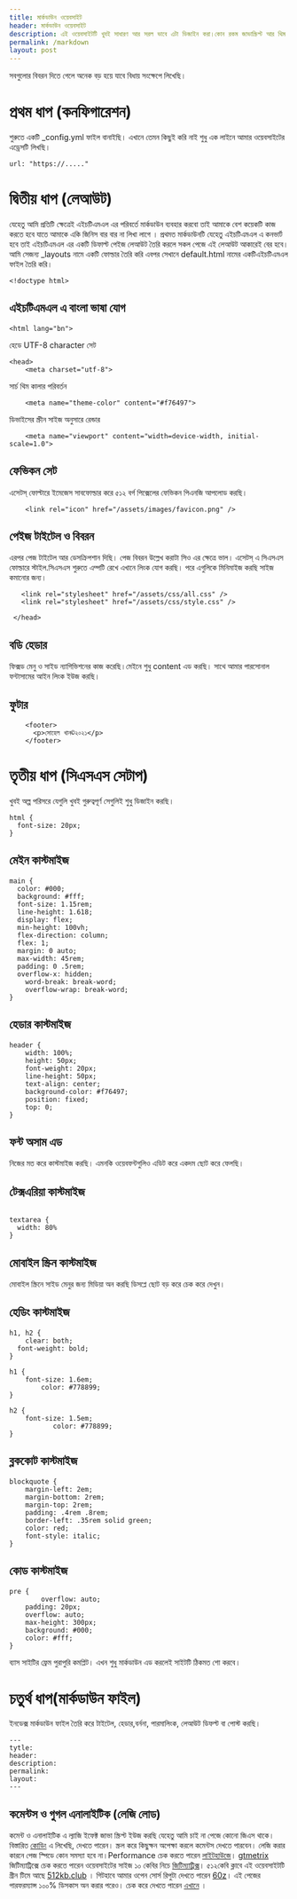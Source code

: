 ```yaml
---
title: মার্কডাউন ওয়েবসাইট
header: মার্কডাউন ওয়েবসাইট 
description: এই ওয়েবসাইটটি খুবই সাধারণ আর সরল ভাবে এটা ডিজাইন করা।কোন রকম জাভাস্ক্রিপ্ট আর থিম ছাড়াই। যাষ্ট _config.yml ও _layouts ব্যবহার করেই।
permalink: /markdown
layout: post
---
```

সবগুলোর বিবরন দিতে গেলে অনেক বড় হয়ে যাবে বিধায় সংক্ষেপে লিখেছি।
# প্রথম ধাপ (কনফিগারেশন)
শুরুতে একটি _config.yml ফাইল বানাইছি। এখানে তেমন কিছুই করি নাই শুধু এক লাইনে আমার ওয়েবসাইটের এড্রেসটি লিখছি। 
```
url: "https://....."
```
# দ্বিতীয় ধাপ (লেআউট)
যেহেতু আমি প্রতিটি ক্ষেত্রেই এইচটিএমএল এর পরিবর্তে মার্কডাউন ব্যবহার করবো  তাই  আমাকে বেশ কয়েকটি কাজ করতে হবে যাতে আমাকে একি জিনিস বার বার না লিখা লাগে । প্রথমত মার্কডাউনটি যেহেতু এইচটিএমএল এ কনভার্ট হবে তাই এইচটিএমএল এর একটি ডিফাল্ট পেইজ লেআউট তৈরি করলে সকল পেজে এই লেআউট আকারেই বের হবে। আমি সেজন্য _layouts নামে একটি  ফোল্ডার তৈরি করি এবপর সেখানে  default.html নামের একটিএইচটিএমএল ফাইল তৈরি করি।
```
<!doctype html>
```
## এইচটিএমএল এ বাংলা ভাষা যোগ
```
<html lang="bn">
```
হেডে UTF-8 character সেট 
```
<head>
    <meta charset="utf-8">
```    
সার্চ থিম কালার পরিবর্তন
```
    <meta name="theme-color" content="#f76497">
```
ডিভাইসের স্ক্রীন সাইজ অনুসারে রেন্ডার
```
    <meta name="viewport" content="width=device-width, initial-scale=1.0">
```
## ফেভিকন সেট
এসেটস্ ফোল্টারে ইমেজেস সাবফোল্ডার করে ৫১২ বর্গ পিক্সেলের ফেভিকন পিএনজি আপলোড করছি। 
```
    <link rel="icon" href="/assets/images/favicon.png" />
```
## পেইজ টাইটেল ও বিবরন
এরপর পেজ টাইটেল আর ডেসক্রিপশান দিছি। পেজ বিবরন উল্লেখ করাটা সিও এর ক্ষেত্রে ভাল।
 এসেটস্ এ সিএসএস ফোল্ডারে স্টাইল.সিএসএস শুরুতে এম্পটি রেখে এখানে লিংক যোগ করছি। পরে এগুলিকে মিনিমাইজ করছি সাইজ কমানোর জন্য।
 ```   
    <link rel="stylesheet" href="/assets/css/all.css" />
    <link rel="stylesheet" href="/assets/css/style.css" />

  </head>
 ```
## বডি হেডার
ফিক্সড মেনু ও সাইড ন্যাগিভিশনের কাজ করেছি।মেইনে শুধু content এড করছি। সাথে আমার পারসোনাল ফন্টাসামের আইন লিংক ইউজ করছি।
## ফুটার
```    
    <footer>
      <p>সোহেল খান©২০২১</p>
    </footer>
```
# তৃতীয় ধাপ (সিএসএস সেটাপ)
খুবই অল্প পরিসরে যেগুলি খুবই গুরুত্বপূর্ণ সেগুলিই শুধু ডিজাইন করছি।
```
html {
  font-size: 20px;
}
```
## মেইন কাস্টমাইজ
```
main {
  color: #000;
  background: #fff;
  font-size: 1.15rem;
  line-height: 1.618;
  display: flex;
  min-height: 100vh;
  flex-direction: column;
  flex: 1;
  margin: 0 auto;
  max-width: 45rem;
  padding: 0 .5rem;
  overflow-x: hidden;
	word-break: break-word;
	overflow-wrap: break-word;
}
```
## হেডার কাস্টমাইজ
``` 
header {
    width: 100%;
    height: 50px;
    font-weight: 20px;
    line-height: 50px;
    text-align: center;
    background-color: #f76497;
    position: fixed;
    top: 0;
}
```

## ফন্ট অসাম এড
 নিজের মত করে কাস্টমাইজ করছি। এমনকি ওয়েবফন্টগুলিও এডিট করে একদম ছোট করে ফেলছি।

## টেক্সএরিয়া কাস্টমাইজ
```

textarea {
  width: 80%
}
```
## মোবাইল স্ক্রিন কাস্টমাইজ
মোবাইল স্ক্রিনে সাইড মেনুর জন্য মিডিয়া অন করছি
ডিসপ্লে ছোট বড় করে চেক করে দেখুন।


## হেডিং কাস্টমাইজ
```
h1, h2 {
	clear: both;
  font-weight: bold;
}

h1 {
	font-size: 1.6em;
        color: #778899;
}

h2 {
	font-size: 1.5em;
           color: #778899;
}
```

## ব্লককোট কাস্টমাইজ
```
blockquote {
    margin-left: 2em;
    margin-bottom: 2rem;
    margin-top: 2rem;
    padding: .4rem .8rem;
    border-left: .35rem solid green;
    color: red;
    font-style: italic;
}

```
## কোড কাস্টমাইজ
```
pre {
        overflow: auto; 
	padding: 20px;
	overflow: auto;
	max-height: 300px;
	background: #000;
	color: #fff;
}
```
ব্যাস সাইটির ফ্রেম পুরাপুরি কমপ্লিট। এখন শুধু মার্কডাউন এড করলেই সাইটটি ঠিকমত শো করবে।
# চতুর্থ ধাপ(মার্কডাউন ফাইল)
ইনডেক্স মার্কডাউন ফাইল তৈরি করে টাইটেল, হেডার,বর্ননা, পারমালিংক, লেআউট ডিফল্ট বা পোস্ট করছি।
```
---
tytle:
header:
description:
permalink:
layout:
---
```
## কমেন্টস ও গুগল এনালাইটিক (লেজি লোড)
কমেন্ট ও এনালাইটিক এ ল্যাজি ইফেক্ট জাভা স্ক্রিপ্ট ইউজ করছি যেহেতু আমি চাই না পেজে কোনো জিএস থাকে। বিস্তারিত
[কোডিং](https://60z.github.io/lazyjs) এ লিখেছি, দেখতে পারেন।
 স্ক্রল করে কিছুক্ষন অপেক্ষা করলে কমেন্টস দেখতে পারবেন। লেজি করার কারনে পেজ স্পিডে কোন সমস্যা হবে না।Performance চেক করতে পারেন [লাইটহাউজে](https://lighthouse-dot-webdotdevsite.appspot.com//lh/html?url=https%3A%2F%2F60z.github.io%2F)। [gtmetrix](https://gtmetrix.com/reports/60z.github.io/aQzXZHAY/)
জিটিম্যাট্রিক্সে চেক করতে পারেন ওয়েবসাইটের সাইজ ১০ কেবির নিচে  [জিটিম্যাট্রিক্স](https://gtmetrix.com/har.html?inputUrl=/reports/60z.github.io/aQzXZHAY/net.harp&expand=true&validate=false)।
৫১২কেবি ক্লাবে এই ওয়েবসাইটটি গ্রীন টিমে আছে [512kb.club](https://512kb.club/) ।
গিটহাবে আমার ওপেন সোর্স রিপুটা দেখতে পারেন [60z](https://github.com/60z/60z.github.io/)।
এই পেজের পারফরম্যান্স ১০০% ডিসকাস অন করার পরেও। চেক করে দেখতে পারেন [এখানে](https://lighthouse-dot-webdotdevsite.appspot.com//lh/html?url=https%3A%2F%2F60z.github.io%2Fcontents%2Fmarkdown) ।
